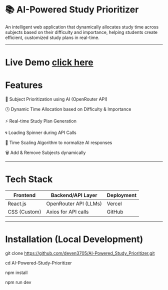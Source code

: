 # 📚 AI-Powered Study Prioritizer
An intelligent web application that dynamically allocates study time across subjects based on their difficulty and importance, helping students create efficient, customized study plans in real-time.

________________________________________________________________________________________________________________________________________________________________________________________________________________
 
 # Live Demo  [click here](https://ai-powered-study-prioritizer.vercel.app)

 # Features
 🎯 Subject Prioritization using AI (OpenRouter API)

🕒 Dynamic Time Allocation based on Difficulty & Importance

⚡ Real-time Study Plan Generation

🌀 Loading Spinner during API Calls

📏 Time Scaling Algorithm to normalize AI responses

🗑️ Add & Remove Subjects dynamically

________________________________________________________________________________________________________________________________________________________________________________________________________________

# Tech Stack
| Frontend     | Backend/API Layer     | Deployment |
| ------------ | --------------------- | ---------- |
| React.js     | OpenRouter API (LLMs) | Vercel     |
| CSS (Custom) | Axios for API calls   | GitHub     |

________________________________________________________________________________________________________________________________________________________________________________________________________________

# Installation (Local Development)
git clone https://github.com/deven3705/AI-Powered_Study_Prioritizer.git

cd AI-Powered-Study-Prioritizer

npm install

npm run dev

